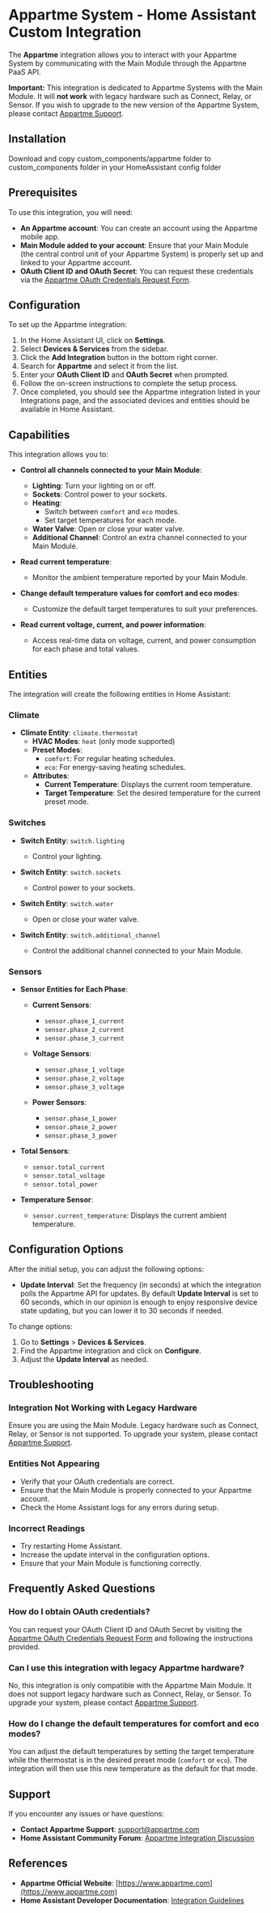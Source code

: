 # Appartme System - Home Assistant Custom Integration

The **Appartme** integration allows you to interact with your Appartme System by communicating with the Main Module through the Appartme PaaS API.

**Important:** This integration is dedicated to Appartme Systems with the Main Module. It will **not work** with legacy hardware such as Connect, Relay, or Sensor. If you wish to upgrade to the new version of the Appartme System, please contact [Appartme Support](mailto:support@appartme.com).

## Installation

Download and copy custom_components/appartme folder to custom_components folder in your HomeAssistant config folder

## Prerequisites

To use this integration, you will need:

- **An Appartme account**: You can create an account using the Appartme mobile app.
- **Main Module added to your account**: Ensure that your Main Module (the central control unit of your Appartme System) is properly set up and linked to your Appartme account.
- **OAuth Client ID and OAuth Secret**: You can request these credentials via the [Appartme OAuth Credentials Request Form](https://tally.so/r/w5vP0d).

## Configuration

To set up the Appartme integration:

1. In the Home Assistant UI, click on **Settings**.
2. Select **Devices & Services** from the sidebar.
3. Click the **Add Integration** button in the bottom right corner.
4. Search for **Appartme** and select it from the list.
5. Enter your **OAuth Client ID** and **OAuth Secret** when prompted.
6. Follow the on-screen instructions to complete the setup process.
7. Once completed, you should see the Appartme integration listed in your Integrations page, and the associated devices and entities should be available in Home Assistant.

## Capabilities

This integration allows you to:

- **Control all channels connected to your Main Module**:

  - **Lighting**: Turn your lighting on or off.
  - **Sockets**: Control power to your sockets.
  - **Heating**:
    - Switch between `comfort` and `eco` modes.
    - Set target temperatures for each mode.
  - **Water Valve**: Open or close your water valve.
  - **Additional Channel**: Control an extra channel connected to your Main Module.

- **Read current temperature**:

  - Monitor the ambient temperature reported by your Main Module.

- **Change default temperature values for comfort and eco modes**:

  - Customize the default target temperatures to suit your preferences.

- **Read current voltage, current, and power information**:
  - Access real-time data on voltage, current, and power consumption for each phase and total values.

## Entities

The integration will create the following entities in Home Assistant:

### Climate

- **Climate Entity**: `climate.thermostat`
  - **HVAC Modes**: `heat` (only mode supported)
  - **Preset Modes**:
    - `comfort`: For regular heating schedules.
    - `eco`: For energy-saving heating schedules.
  - **Attributes**:
    - **Current Temperature**: Displays the current room temperature.
    - **Target Temperature**: Set the desired temperature for the current preset mode.

### Switches

- **Switch Entity**: `switch.lighting`

  - Control your lighting.

- **Switch Entity**: `switch.sockets`

  - Control power to your sockets.

- **Switch Entity**: `switch.water`

  - Open or close your water valve.

- **Switch Entity**: `switch.additional_channel`
  - Control the additional channel connected to your Main Module.

### Sensors

- **Sensor Entities for Each Phase**:

  - **Current Sensors**:

    - `sensor.phase_1_current`
    - `sensor.phase_2_current`
    - `sensor.phase_3_current`

  - **Voltage Sensors**:

    - `sensor.phase_1_voltage`
    - `sensor.phase_2_voltage`
    - `sensor.phase_3_voltage`

  - **Power Sensors**:
    - `sensor.phase_1_power`
    - `sensor.phase_2_power`
    - `sensor.phase_3_power`

- **Total Sensors**:

  - `sensor.total_current`
  - `sensor.total_voltage`
  - `sensor.total_power`

- **Temperature Sensor**:
  - `sensor.current_temperature`: Displays the current ambient temperature.

## Configuration Options

After the initial setup, you can adjust the following options:

- **Update Interval**: Set the frequency (in seconds) at which the integration polls the Appartme API for updates. By default **Update Interval** is set to 60 seconds, which in our opinion is enough to enjoy responsive device state updating, but you can lower it to 30 seconds if needed.

To change options:

1. Go to **Settings** > **Devices & Services**.
2. Find the Appartme integration and click on **Configure**.
3. Adjust the **Update Interval** as needed.

## Troubleshooting

### Integration Not Working with Legacy Hardware

Ensure you are using the Main Module. Legacy hardware such as Connect, Relay, or Sensor is not supported. To upgrade your system, please contact [Appartme Support](mailto:support@appartme.com).

### Entities Not Appearing

- Verify that your OAuth credentials are correct.
- Ensure that the Main Module is properly connected to your Appartme account.
- Check the Home Assistant logs for any errors during setup.

### Incorrect Readings

- Try restarting Home Assistant.
- Increase the update interval in the configuration options.
- Ensure that your Main Module is functioning correctly.

## Frequently Asked Questions

### How do I obtain OAuth credentials?

You can request your OAuth Client ID and OAuth Secret by visiting the [Appartme OAuth Credentials Request Form](https://tally.so/r/w5vP0d) and following the instructions provided.

### Can I use this integration with legacy Appartme hardware?

No, this integration is only compatible with the Appartme Main Module. It does not support legacy hardware such as Connect, Relay, or Sensor. To upgrade your system, please contact [Appartme Support](mailto:support@appartme.com).

### How do I change the default temperatures for comfort and eco modes?

You can adjust the default temperatures by setting the target temperature while the thermostat is in the desired preset mode (`comfort` or `eco`). The integration will then use this new temperature as the default for that mode.

## Support

If you encounter any issues or have questions:

- **Contact Appartme Support**: [support@appartme.com](mailto:support@appartme.com)
- **Home Assistant Community Forum**: [Appartme Integration Discussion](https://community.home-assistant.io/t/appartme-integration-discussion/777682)

## References

- **Appartme Official Website**: [https://www.appartme.com](https://www.appartme.com)
- **Home Assistant Developer Documentation**: [Integration Guidelines](https://developers.home-assistant.io/)